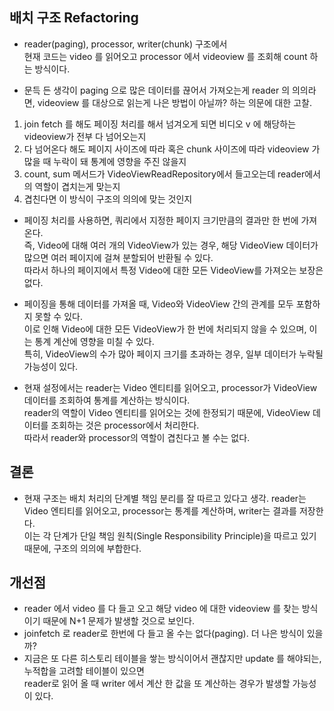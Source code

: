 ## 배치 구조 Refactoring

- reader(paging), processor, writer(chunk) 구조에서</br>
현재 코드는 video 를 읽어오고 processor 에서 videoview 를 조회해 count 하는 방식이다.

- 문득 든 생각이 paging 으로 많은 데이터를 끊어서 가져오는게 reader 의 의의라면, videoview 를 대상으로 읽는게 나은 방법이 아닐까? 하는 의문에 대한 고찰.

1. join fetch 를 해도 페이징 처리를 해서 넘겨오게 되면 비디오 v 에 해당하는 videoview가 전부 다 넘어오는지
2. 다 넘어온다 해도 페이지 사이즈에 따라 혹은 chunk 사이즈에 따라 videoview 가 많을 때 누락이 돼 통계에 영향을 주진 않을지
3. count, sum 메서드가 VideoViewReadRepository에서 들고오는데 reader에서의 역할이 겹치는게 맞는지
4. 겹친다면 이 방식이 구조의 의의에 맞는 것인지

- 페이징 처리를 사용하면, 쿼리에서 지정한 페이지 크기만큼의 결과만 한 번에 가져온다.</br>
  즉, Video에 대해 여러 개의 VideoView가 있는 경우, 해당 VideoView 데이터가 많으면 여러 페이지에 걸쳐 분할되어 반환될 수 있다.</br>
  따라서 하나의 페이지에서 특정 Video에 대한 모든 VideoView를 가져오는 보장은 없다.

- 페이징을 통해 데이터를 가져올 때, Video와 VideoView 간의 관계를 모두 포함하지 못할 수 있다.</br>
  이로 인해 Video에 대한 모든 VideoView가 한 번에 처리되지 않을 수 있으며, 이는 통계 계산에 영향을 미칠 수 있다.</br>
  특히, VideoView의 수가 많아 페이지 크기를 초과하는 경우, 일부 데이터가 누락될 가능성이 있다.

- 현재 설정에서는 reader는 Video 엔티티를 읽어오고, processor가 VideoView 데이터를 조회하여 통계를 계산하는 방식이다.</br>
  reader의 역할이 Video 엔티티를 읽어오는 것에 한정되기 때문에, VideoView 데이터를 조회하는 것은 processor에서 처리한다.</br>
  따라서 reader와 processor의 역할이 겹친다고 볼 수는 없다.

## 결론
- 현재 구조는 배치 처리의 단계별 책임 분리를 잘 따르고 있다고 생각. reader는 Video 엔티티를 읽어오고, processor는 통계를 계산하며, writer는 결과를 저장한다.</br>
  이는 각 단계가 단일 책임 원칙(Single Responsibility Principle)을 따르고 있기 때문에, 구조의 의의에 부합한다.
## 개선점
- reader 에서 video 를 다 들고 오고 해당 video 에 대한 videoview 를 찾는 방식이기 때문에 N+1 문제가 발생할 것으로 보인다.
- joinfetch 로 reader로 한번에 다 들고 올 수는 없다(paging). 더 나은 방식이 있을까?
- 지금은 또 다른 히스토리 테이블을 쌓는 방식이어서 괜찮지만 update 를 해야되는, 누적합을 고려할 테이블이 있으면 </br>
  reader로 읽어 올 때 writer 에서 계산 한 값을 또 계산하는 경우가 발생할 가능성이 있다.
